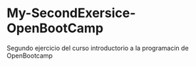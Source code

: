# My-SecondExersice-OpenBootCamp
Segundo ejercicio del curso introductorio a la programacin de OpenBootcamp
